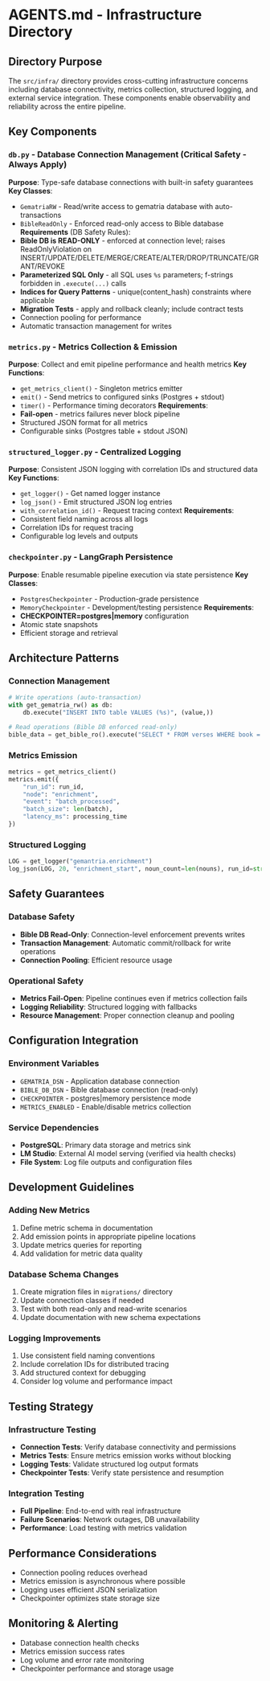 # AGENTS.md - Infrastructure Directory

## Directory Purpose

The `src/infra/` directory provides cross-cutting infrastructure concerns including database connectivity, metrics collection, structured logging, and external service integration. These components enable observability and reliability across the entire pipeline.

## Key Components

### `db.py` - Database Connection Management (Critical Safety - Always Apply)

**Purpose**: Type-safe database connections with built-in safety guarantees
**Key Classes**:

- `GematriaRW` - Read/write access to gematria database with auto-transactions
- `BibleReadOnly` - Enforced read-only access to Bible database
  **Requirements** (DB Safety Rules):
- **Bible DB is READ-ONLY** - enforced at connection level; raises ReadOnlyViolation on INSERT/UPDATE/DELETE/MERGE/CREATE/ALTER/DROP/TRUNCATE/GRANT/REVOKE
- **Parameterized SQL Only** - all SQL uses `%s` parameters; f-strings forbidden in `.execute(...)` calls
- **Indices for Query Patterns** - unique(content_hash) constraints where applicable
- **Migration Tests** - apply and rollback cleanly; include contract tests
- Connection pooling for performance
- Automatic transaction management for writes

### `metrics.py` - Metrics Collection & Emission

**Purpose**: Collect and emit pipeline performance and health metrics
**Key Functions**:

- `get_metrics_client()` - Singleton metrics emitter
- `emit()` - Send metrics to configured sinks (Postgres + stdout)
- `timer()` - Performance timing decorators
  **Requirements**:
- **Fail-open** - metrics failures never block pipeline
- Structured JSON format for all metrics
- Configurable sinks (Postgres table + stdout JSON)

### `structured_logger.py` - Centralized Logging

**Purpose**: Consistent JSON logging with correlation IDs and structured data
**Key Functions**:

- `get_logger()` - Get named logger instance
- `log_json()` - Emit structured JSON log entries
- `with_correlation_id()` - Request tracing context
  **Requirements**:
- Consistent field naming across all logs
- Correlation IDs for request tracing
- Configurable log levels and outputs

### `checkpointer.py` - LangGraph Persistence

**Purpose**: Enable resumable pipeline execution via state persistence
**Key Classes**:

- `PostgresCheckpointer` - Production-grade persistence
- `MemoryCheckpointer` - Development/testing persistence
  **Requirements**:
- **CHECKPOINTER=postgres|memory** configuration
- Atomic state snapshots
- Efficient storage and retrieval

## Architecture Patterns

### Connection Management

```python
# Write operations (auto-transaction)
with get_gematria_rw() as db:
    db.execute("INSERT INTO table VALUES (%s)", (value,))

# Read operations (Bible DB enforced read-only)
bible_data = get_bible_ro().execute("SELECT * FROM verses WHERE book = %s", (book,))
```

### Metrics Emission

```python
metrics = get_metrics_client()
metrics.emit({
    "run_id": run_id,
    "node": "enrichment",
    "event": "batch_processed",
    "batch_size": len(batch),
    "latency_ms": processing_time
})
```

### Structured Logging

```python
LOG = get_logger("gemantria.enrichment")
log_json(LOG, 20, "enrichment_start", noun_count=len(nouns), run_id=str(run_id))
```

## Safety Guarantees

### Database Safety

- **Bible DB Read-Only**: Connection-level enforcement prevents writes
- **Transaction Management**: Automatic commit/rollback for write operations
- **Connection Pooling**: Efficient resource usage

### Operational Safety

- **Metrics Fail-Open**: Pipeline continues even if metrics collection fails
- **Logging Reliability**: Structured logging with fallbacks
- **Resource Management**: Proper connection cleanup and pooling

## Configuration Integration

### Environment Variables

- `GEMATRIA_DSN` - Application database connection
- `BIBLE_DB_DSN` - Bible database connection (read-only)
- `CHECKPOINTER` - postgres|memory persistence mode
- `METRICS_ENABLED` - Enable/disable metrics collection

### Service Dependencies

- **PostgreSQL**: Primary data storage and metrics sink
- **LM Studio**: External AI model serving (verified via health checks)
- **File System**: Log file outputs and configuration files

## Development Guidelines

### Adding New Metrics

1. Define metric schema in documentation
2. Add emission points in appropriate pipeline locations
3. Update metrics queries for reporting
4. Add validation for metric data quality

### Database Schema Changes

1. Create migration files in `migrations/` directory
2. Update connection classes if needed
3. Test with both read-only and read-write scenarios
4. Update documentation with new schema expectations

### Logging Improvements

1. Use consistent field naming conventions
2. Include correlation IDs for distributed tracing
3. Add structured context for debugging
4. Consider log volume and performance impact

## Testing Strategy

### Infrastructure Testing

- **Connection Tests**: Verify database connectivity and permissions
- **Metrics Tests**: Ensure metrics emission works without blocking
- **Logging Tests**: Validate structured log output formats
- **Checkpointer Tests**: Verify state persistence and resumption

### Integration Testing

- **Full Pipeline**: End-to-end with real infrastructure
- **Failure Scenarios**: Network outages, DB unavailability
- **Performance**: Load testing with metrics validation

## Performance Considerations

- Connection pooling reduces overhead
- Metrics emission is asynchronous where possible
- Logging uses efficient JSON serialization
- Checkpointer optimizes state storage size

## Monitoring & Alerting

- Database connection health checks
- Metrics emission success rates
- Log volume and error rate monitoring
- Checkpointer performance and storage usage
